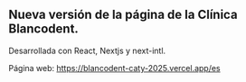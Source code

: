 ## Nueva versión de la página de la Clínica Blancodent.

Desarrollada con React, Nextjs y next-intl.

Página web: https://blancodent-caty-2025.vercel.app/es
